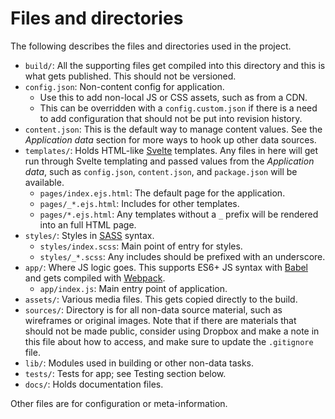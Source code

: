 # Files and directories

The following describes the files and directories used in the project.

* `build/`: All the supporting files get compiled into this directory and this is what gets published. This should not be versioned.
* `config.json`: Non-content config for application.
  * Use this to add non-local JS or CSS assets, such as from a CDN.
  * This can be overridden with a `config.custom.json` if there is a need to add configuration that should not be put into revision history.
* `content.json`: This is the default way to manage content values. See the _Application data_ section for more ways to hook up other data sources.
* `templates/`: Holds HTML-like [Svelte](https://svelte.technology/) templates. Any files in here will get run through Svelte templating and passed values from the _Application data_, such as `config.json`, `content.json`, and `package.json` will be available.
  * `pages/index.ejs.html`: The default page for the application.
  * `pages/_*.ejs.html`: Includes for other templates.
  * `pages/*.ejs.html`: Any templates without a `_` prefix will be rendered into an full HTML page.
* `styles/`: Styles in [SASS](http://sass-lang.com/) syntax.
  * `styles/index.scss`: Main point of entry for styles.
  * `styles/_*.scss`: Any includes should be prefixed with an underscore.
* `app/`: Where JS logic goes. This supports ES6+ JS syntax with [Babel](https://babeljs.io/) and gets compiled with [Webpack](https://webpack.js.org/).
  * `app/index.js`: Main entry point of application.
* `assets/`: Various media files. This gets copied directly to the build.
* `sources/`: Directory is for all non-data source material, such as wireframes or original images. Note that if there are materials that should not be made public, consider using Dropbox and make a note in this file about how to access, and make sure to update the `.gitignore` file.
* `lib/`: Modules used in building or other non-data tasks.
* `tests/`: Tests for app; see Testing section below.
* `docs/`: Holds documentation files.

Other files are for configuration or meta-information.
